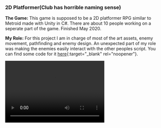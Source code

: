 ### 2D Platformer(Club has horrible naming sense)

**The Game:** This game is supposed to be a 2D platformer RPG similar to Metroid made with Unity in C#. There are about 10 people working on a seperate part of the game.
Finished May 2020.

**My Role:** For this project I am in charge of most of the art assets, enemy movement, pathfinding and enemy design. An unexpected part of my role was making the enemies easily interact with the other peoples script. You can find some code for it [here](https://github.com/ParkerAllen/VariousCodeProjects){:target="_blank" rel="noopener"}.

<video src="images/BossVideo.mp4" width="320" height="200" controls preload></video>
